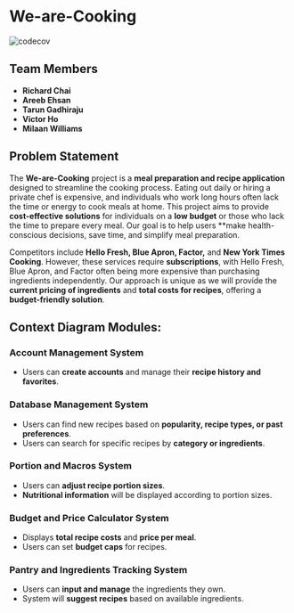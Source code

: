 # We-are-Cooking

![codecov](https://codecov.io/gh/vho1029/We-are-Cooking/branch/testpass/graph/badge.svg)

## Team Members
- **Richard Chai**  
- **Areeb Ehsan**  
- **Tarun Gadhiraju**  
- **Victor Ho**  
- **Milaan Williams**  

## Problem Statement
The **We-are-Cooking** project is a **meal preparation and recipe application** designed to streamline the cooking process. Eating out daily or hiring a private chef is expensive, and individuals who work long hours often lack the time or energy to cook meals at home. This project aims to provide **cost-effective solutions** for individuals on a **low budget** or those who lack the time to prepare every meal. Our goal is to help users **make health-conscious decisions, save time, and simplify meal preparation.

Competitors include **Hello Fresh, Blue Apron, Factor,** and **New York Times Cooking**. However, these services require **subscriptions**, with Hello Fresh, Blue Apron, and Factor often being more expensive than purchasing ingredients independently. Our approach is unique as we will provide the **current pricing of ingredients** and **total costs for recipes**, offering a **budget-friendly solution**.

## Context Diagram Modules:


### Account Management System
- Users can **create accounts** and manage their **recipe history and favorites**.

### Database Management System
- Users can find new recipes based on **popularity, recipe types, or past preferences**.
- Users can search for specific recipes by **category or ingredients**.

### Portion and Macros System
- Users can **adjust recipe portion sizes**.
- **Nutritional information** will be displayed according to portion sizes.

### Budget and Price Calculator System
- Displays **total recipe costs** and **price per meal**.
- Users can set **budget caps** for recipes.

### Pantry and Ingredients Tracking System
- Users can **input and manage** the ingredients they own.
- System will **suggest recipes** based on available ingredients.


